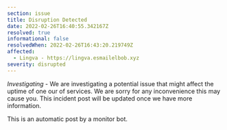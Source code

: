 ```yaml
---
section: issue
title: Disruption Detected
date: 2022-02-26T16:40:55.342167Z
resolved: true
informational: false
resolvedWhen: 2022-02-26T16:43:20.219749Z
affected:
  - Lingva - https://lingva.esmailelbob.xyz
severity: disrupted
---
```

*Investigating* - We are investigating a potential issue that might affect the uptime of one our of services. We are sorry for any inconvenience this may cause you. This incident post will be updated once we have more information.

This is an automatic post by a monitor bot.
        